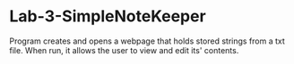 # Lab-3-SimpleNoteKeeper
Program creates and opens a webpage that holds stored strings from a txt file.
When run, it allows the user to view and edit its' contents.
